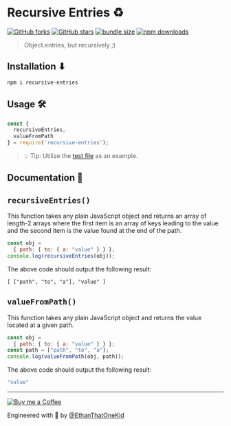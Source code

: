 # Recursive Entries ♻

[![GitHub forks](https://img.shields.io/github/forks/EthanThatOneKid/recursive-entries.svg?style=social&label=Fork)][repo_fork]
[![GitHub stars](https://img.shields.io/github/stars/EthanThatOneKid/recursive-entries.svg?style=social&label=Star)][repo]
[![bundle size](https://img.shields.io/bundlephobia/min/recursive-entries.svg)][npmpkg]
[![npm downloads](https://img.shields.io/npm/dt/recursive-entries.svg)][npmpkg]

> Object.entries, but recursively ;)

## Installation ⬇

`npm i recursive-entries`

## Usage 🛠

```js
const {
  recursiveEntries,
  valueFromPath
} = require('recursive-entries');
```

> 💡 Tip: Utilize the [test file](test.js) as an example.

## Documentation 📃

## `recursiveEntries()`

This function takes any plain JavaScript object and returns an array of length-2 arrays where the first item is an array of keys leading to the value and the second item is the value found at the end of the path.

```js
const obj =
  { path: { to: { a: "value" } } };
console.log(recursiveEntries(obj));
```

The above code should output the following result:

```ssh
[ ["path", "to", "a"], "value" ]
```
  
## `valueFromPath()`

This function takes any plain JavaScript object and returns the value located at a given path.

```js
const obj =
  { path: { to: { a: "value" } } };
const path = ["path", "to", "a"];
console.log(valueFromPath(obj, path));
```

The above code should output the following result:

```sh
"value"
```

---

[![Buy me a Coffee](https://img.shields.io/badge/buy%20me%20a-coffee-%23FF813F)][bmac]

Engineered with 💖 by [@EthanThatOneKid][creator_url]

[creator_url]: https://github.com/EthanThatOneKid/
[bmac]: https://buymeacoff.ee/etok/
[npmpkg]: https://www.npmjs.com/package/recursive-entries
[repo]: https://github.com/EthanThatOneKid/recursive-entries
[repo_fork]: https://github.com/EthanThatOneKid/recursive-entries/fork
